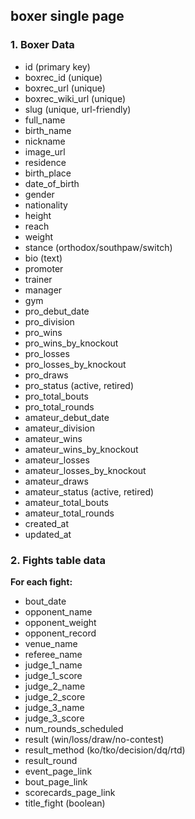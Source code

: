 ## boxer single page

### 1. Boxer Data

- id (primary key)
- boxrec_id (unique)
- boxrec_url (unique)
- boxrec_wiki_url (unique)
- slug (unique, url-friendly)
- full_name
- birth_name
- nickname
- image_url
- residence
- birth_place
- date_of_birth
- gender
- nationality
- height
- reach
- weight
- stance (orthodox/southpaw/switch)
- bio (text)
- promoter
- trainer
- manager
- gym
- pro_debut_date
- pro_division
- pro_wins
- pro_wins_by_knockout
- pro_losses
- pro_losses_by_knockout
- pro_draws
- pro_status (active, retired)
- pro_total_bouts
- pro_total_rounds
- amateur_debut_date
- amateur_division
- amateur_wins
- amateur_wins_by_knockout
- amateur_losses
- amateur_losses_by_knockout
- amateur_draws
- amateur_status (active, retired)
- amateur_total_bouts
- amateur_total_rounds
- created_at
- updated_at

### 2. Fights table data

**For each fight:**

- bout_date
- opponent_name
- opponent_weight
- opponent_record
- venue_name
- referee_name
- judge_1_name
- judge_1_score
- judge_2_name
- judge_2_score
- judge_3_name
- judge_3_score
- num_rounds_scheduled
- result (win/loss/draw/no-contest)
- result_method (ko/tko/decision/dq/rtd)
- result_round
- event_page_link
- bout_page_link
- scorecards_page_link
- title_fight (boolean)